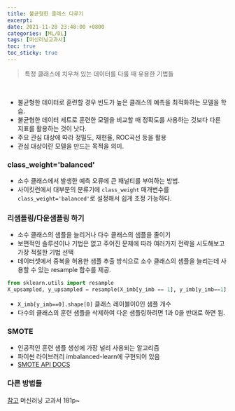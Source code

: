 ```yaml
---
title: 불균형한 클래스 다루기
excerpt: 
date: 2021-11-28 23:48:00 +0800
categories: [ML/DL]
tags: [머신러닝교과서]
toc: true
toc_sticky: true
---
```


> 특정 클래스에 치우쳐 있는 데이터를 다룰 때 유용한 기법들

<br>

* 불균형한 데이터로 훈련할 경우 빈도가 높은 클래스의 예측을 최적화하는 모델을 학습.<br>
* 불균형한 데이터 세트로 훈련한 모델을 비교할 때 정확도를 사용하는 것보다 다른 지표를 활용하는 것이 낫다.<br>
* 주요 관심 대상에 따라 정밀도, 재현율, ROC곡선 등을 활용<br>
* 관심 대상이란 모델을 만드는 목적을 의미.<br>

### class_weight='balanced'
* 소수 클래스에서 발생한 예측 오류에 큰 패널티를 부여하는 방법.<br>
* 사이킷런에서 대부분의 분류기에 `class_weight` 매개변수를 `class_weight='balanced'`로 설정해서 쉽게 조정 가능하다.<br>

### 리샘플링/다운샘플링 하기
* 소수 클래스의 샘플을 늘리거나 다수 클래스의 샘플을 줄이기<br>
* 보편적인 솔루션이나 기법은 없고 주어진 문제에 따라 여러가지 전략을 시도해보고 가장 적절한 기법 선택<br>
* 데이터셋에서 중복을 허용한 샘플 추출 방식으로 소수 클래스의 샘플을 늘리는데 사용할 수 있는 resample 함수를 제공.<br>

```python
from sklearn.utils import resample
X_upsampled, y_upsampled = resample(X_imb[y_imb == 1], y_imb[y_imb==1], replace=True, n_samples=X_imb[y_imb==0].shape[0], random_state=123)
```
* `X_imb[y_imb==0].shape[0]` 클래스 레이블이0인 샘플 개수<br>
* 다수의 클래스의 훈련 샘플을 삭제하여 다운 샘플링하려면 1과 0을 반대로 하면 됨.<br>

### SMOTE
* 인공적인 훈련 샘플 생성에 가장 널리 사용되는 알고리즘<br>
* 파이썬 라이브러리 imbalanced-learn에 구현되어 있음<br>
* [SMOTE API DOCS](https://imbalanced-learn.org/stable/references/generated/imblearn.over_sampling.SMOTE.html)

### 다른 방법들
[참고](https://sjpyo.tistory.com/49)
머신러닝 교과서 181p~